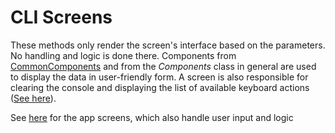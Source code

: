 # CLI Screens #
These methods only render the screen's interface based on the parameters. No handling and logic is done there. Components from [CommonComponents](../CommonComponents.cs) and from the *Components* class in general are used to display the data in user-friendly form. A screen is also responsible for clearing the console and displaying the list of available keyboard actions ([See here](../KeyboardAction.cs)).

See [here](../../app/screens) for the app screens, which also handle user input and logic